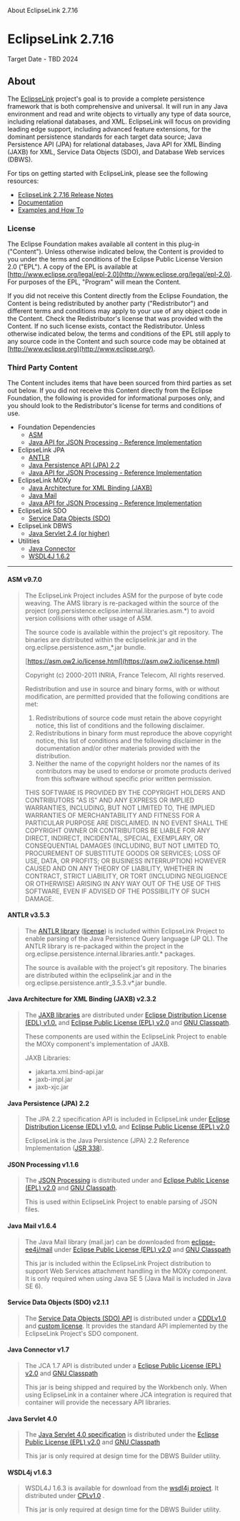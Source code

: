 About EclipseLink 2.7.16

# EclipseLink 2.7.16

Target Date - TBD 2024

## About

The [EclipseLink](http://www.eclipse.org/eclipselink) project's goal is to provide a complete persistence framework that is both comprehensive and universal. It will run in any Java environment and read and write objects to virtually any type of data source, including relational databases, and XML. EclipseLink will focus on providing leading edge support, including advanced feature extensions, for the dominant persistence standards for each target data source; Java Persistence API (JPA) for relational databases, Java API for XML Binding (JAXB) for XML, Service Data Objects (SDO), and Database Web services (DBWS).

For tips on getting started with EclipseLink, please see the following resources:

*   [EclipseLink 2.7.16 Release Notes](http://www.eclipse.org/eclipselink/releases/2.7.php)
*   [Documentation](http://www.eclipse.org/eclipselink/documentation)
*   [Examples and How To](http://wiki.eclipse.org/EclipseLink/Examples)

### License

The Eclipse Foundation makes available all content in this plug-in ("Content"). Unless otherwise indicated below, the Content is provided to you under the terms and conditions of the Eclipse Public License Version 2.0 ("EPL"). A copy of the EPL is available at [http://www.eclipse.org/legal/epl-2.0](http://www.eclipse.org/legal/epl-2.0). For purposes of the EPL, "Program" will mean the Content.

If you did not receive this Content directly from the Eclipse Foundation, the Content is being redistributed by another party ("Redistributor") and different terms and conditions may apply to your use of any object code in the Content. Check the Redistributor's license that was provided with the Content. If no such license exists, contact the Redistributor. Unless otherwise indicated below, the terms and conditions of the EPL still apply to any source code in the Content and such source code may be obtained at [http://www.eclipse.org](http://www.eclipse.org/).

### Third Party Content

The Content includes items that have been sourced from third parties as set out below. If you did not receive this Content directly from the Eclipse Foundation, the following is provided for informational purposes only, and you should look to the Redistributor's license for terms and conditions of use.

*   Foundation Dependencies
    *   [ASM](#asm-v970)
    *   [Java API for JSON Processing - Reference Implementation](#json-processing-v116)
*   EclipseLink JPA
    *   [ANTLR](#antlr-v353)
    *   [Java Persistence API (JPA) 2.2](#java-persistence-jpa-22)
    *   [Java API for JSON Processing - Reference Implementation](#json-processing-v116)
*   EclipseLink MOXy
    *   [Java Architecture for XML Binding (JAXB)](#java-architecture-for-xml-binding-jaxb-v232)
    *   [Java Mail](#java-mail-v164)
    *   [Java API for JSON Processing - Reference Implementation](#json-processing-v116)
*   EclipseLink SDO
    *   [Service Data Objects (SDO)](#service-data-objects-sdo-v211)
*   EclipseLink DBWS
    *   [Java Servlet 2.4 (or higher)](#java-servlet-40)
*   Utilities
    *   [Java Connector](#java-connector-v17)
    *   [WSDL4J 1.6.2](#wsdl4j-v163)

* * *

#### ASM v9.7.0

> The EclipseLink Project includes ASM for the purpose of byte code weaving. The AMS library is re-packaged within the source of the project (org.persistence.eclipse.internal.libraries.asm.\*) to avoid version collisions with other usage of ASM.
>
> The source code is available within the project's git repository. The binaries are distributed within the eclipselink.jar and in the org.eclipse.persistence.asm\_\*.jar bundle.
>
> [https://asm.ow2.io/license.html](https://asm.ow2.io/license.html)
>
> Copyright (c) 2000-2011 INRIA, France Telecom, All rights reserved.
>
> Redistribution and use in source and binary forms, with or without modification, are permitted provided that the following conditions are met:
>
> 1.  Redistributions of source code must retain the above copyright notice, this list of conditions and the following disclaimer.
> 2.  Redistributions in binary form must reproduce the above copyright notice, this list of conditions and the following disclaimer in the documentation and/or other materials provided with the distribution.
> 3.  Neither the name of the copyright holders nor the names of its contributors may be used to endorse or promote products derived from this software without specific prior written permission.
>
> THIS SOFTWARE IS PROVIDED BY THE COPYRIGHT HOLDERS AND CONTRIBUTORS "AS IS" AND ANY EXPRESS OR IMPLIED WARRANTIES, INCLUDING, BUT NOT LIMITED TO, THE IMPLIED WARRANTIES OF MERCHANTABILITY AND FITNESS FOR A PARTICULAR PURPOSE ARE DISCLAIMED. IN NO EVENT SHALL THE COPYRIGHT OWNER OR CONTRIBUTORS BE LIABLE FOR ANY DIRECT, INDIRECT, INCIDENTAL, SPECIAL, EXEMPLARY, OR CONSEQUENTIAL DAMAGES (INCLUDING, BUT NOT LIMITED TO, PROCUREMENT OF SUBSTITUTE GOODS OR SERVICES; LOSS OF USE, DATA, OR PROFITS; OR BUSINESS INTERRUPTION) HOWEVER CAUSED AND ON ANY THEORY OF LIABILITY, WHETHER IN CONTRACT, STRICT LIABILITY, OR TORT (INCLUDING NEGLIGENCE OR OTHERWISE) ARISING IN ANY WAY OUT OF THE USE OF THIS SOFTWARE, EVEN IF ADVISED OF THE POSSIBILITY OF SUCH DAMAGE.

#### ANTLR v3.5.3

> The [ANTLR library](https://www.antlr3.org/) ([license](https://www.antlr3.org/license.html)) is included within EclipseLink Project to enable parsing of the Java Persistence Query language (JP QL). The ANTLR library is re-packaged within the project in the org.eclipse.persistence.internal.libraries.antlr.\* packages.
>
> The source is available with the project's git repository. The binaries are distributed within the eclipselink.jar and in the org.eclipse.persistence.antlr\_3.5.3.v\*.jar bundle.

#### Java Architecture for XML Binding (JAXB) v2.3.2

> The [JAXB libraries](https://github.com/eclipse-ee4j/jaxb-api) are distributed under [Eclipse Distribution License (EDL) v1.0.](https://www.eclipse.org/org/documents/edl-v10.php) and [Eclipse Public License (EPL) v2.0](https://www.eclipse.org/legal/epl-2.0/) and [GNU Classpath](https://www.gnu.org/software/classpath/license.html).
>
> These components are used within the EclipseLink Project to enable the MOXy component's implementation of JAXB.
>
> JAXB Libraries:
>
> *   jakarta.xml.bind-api.jar
> *   jaxb-impl.jar
> *   jaxb-xjc.jar

#### Java Persistence (JPA) 2.2

> The JPA 2.2 specification API is included in EclipseLink under [Eclipse Distribution License (EDL) v1.0.](https://www.eclipse.org/org/documents/edl-v10.php) and [Eclipse Public License (EPL) v2.0](https://www.eclipse.org/legal/epl-2.0/)
>
> EclipseLink is the Java Persistence (JPA) 2.2 Reference Implementation ([JSR 338](http://jcp.org/en/jsr/detail?id=338)).

#### JSON Processing v1.1.6

> The [JSON Processing](https://github.com/eclipse-ee4j/jsonp) is distributed under and [Eclipse Public License (EPL) v2.0](https://www.eclipse.org/legal/epl-2.0/) and [GNU Classpath](https://www.gnu.org/software/classpath/license.html).
>
> This is used within EclipseLink Project to enable parsing of JSON files.

#### Java Mail v1.6.4

> The Java Mail library (mail.jar) can be downloaded from [eclipse-ee4j/mail](https://github.com/eclipse-ee4j/mail/releases) under [Eclipse Public License (EPL) v2.0](http://www.eclipse.org/legal/epl-2.0) and [GNU Classpath](https://www.gnu.org/software/classpath/license.html)
>
> This jar is included within the EclipseLink Project distribution to support Web Services attachment handling in the MOXy component. It is only required when using Java SE 5 (Java Mail is included in Java SE 6).

#### Service Data Objects (SDO) v2.1.1

> The [Service Data Objects (SDO) API](http://jcp.org/aboutJava/communityprocess/pr/jsr235/index.html) is distributed under a [CDDLv1.0](http://glassfish.dev.java.net/public/CDDLv1.0.html) and [custom license](http://jcp.org/aboutJava/communityprocess/pr/jsr235/index.html). It provides the standard API implemented by the EclipseLink Project's SDO component.

#### Java Connector v1.7

> The JCA 1.7 API is distributed under a [Eclipse Public License (EPL) v2.0](http://www.eclipse.org/legal/epl-2.0) and [GNU Classpath](https://www.gnu.org/software/classpath/license.html)
>
> This jar is being shipped and required by the Workbench only. When using EclipseLink in a container where JCA integration is required that container will provide the necessary API libraries.

#### Java Servlet 4.0

> The [Java Servlet 4.0 specification](https://jcp.org/aboutJava/communityprocess/final/jsr369/index.html) is distributed under the [Eclipse Public License (EPL) v2.0](http://www.eclipse.org/legal/epl-2.0) and [GNU Classpath](https://www.gnu.org/software/classpath/license.html)
>
> This jar is only required at design time for the DBWS Builder utility.

#### WSDL4j v1.6.3

> WSDL4J 1.6.3 is available for download from the [wsdl4j project](http://sourceforge.net/projects/wsdl4j). It distributed under [CPLv1.0](http://opensource.org/licenses/cpl1.0.php) .
>
> This jar is only required at design time for the DBWS Builder utility.